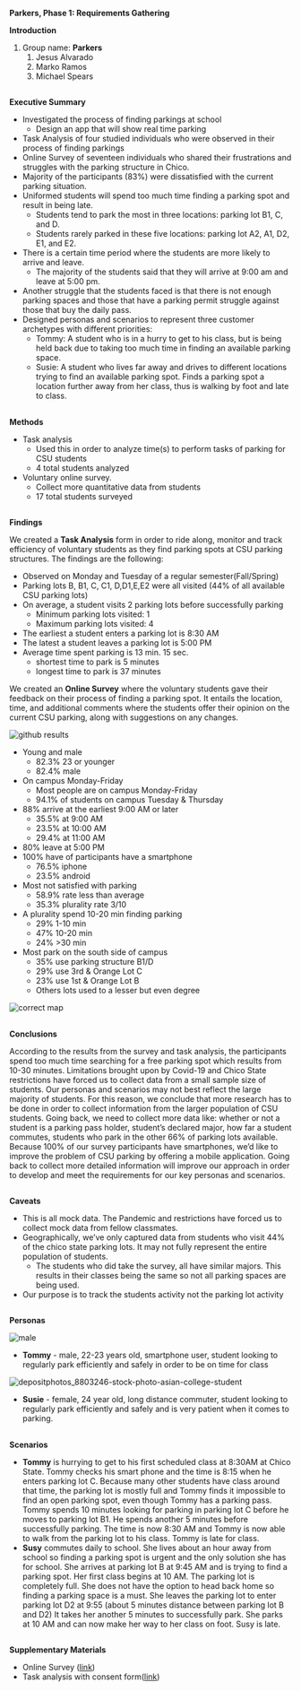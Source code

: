  
**Parkers, Phase 1: Requirements Gathering**

**Introduction**



1. Group name: **Parkers**
    1. Jesus Alvarado
    2. Marko Ramos
    3. Michael Spears
##
**Executive Summary**

*   Investigated the process of finding parkings at school 
    *   Design an app that will show real time parking 
*   Task Analysis of four studied individuals who were observed in their process of finding parkings
*   Online Survey of seventeen individuals who shared their frustrations and struggles with the parking structure in Chico. 
*   Majority of the participants (83%) were dissatisfied with the current parking situation.
*   Uniformed students will spend too much time finding a parking spot and result in being late. 
    *   Students tend to park the most in three locations: parking lot B1, C, and D.
    *   Students rarely parked in these five locations: parking lot A2, A1, D2, E1, and E2.
*   There is a certain time period where the students are more likely to arrive and leave.
    *   The majority of the students said that they will arrive at 9:00 am and leave at 5:00 pm.
*   Another struggle that the students faced is that there is not enough parking spaces and those that have a parking permit struggle against those that buy the daily pass.
*   Designed personas and scenarios to represent three customer archetypes with different priorities:
    *   Tommy: A student who is in a hurry to get to his class, but is being held back due to taking too much time in finding an available parking space. 
    *   Susie: A student who lives far away and drives to different locations trying to find an available parking spot. Finds a parking spot a location further away from her class, thus is walking by foot and late to class. 

## 
**Methods**

*   Task analysis
    *   Used this in order to analyze time(s) to perform tasks of parking for CSU students
    *   4 total students analyzed
*   Voluntary online survey.
    *   Collect more quantitative data from students
    *   17 total students surveyed

## 
**Findings**


We created a **Task Analysis** form in order to ride along, monitor and track efficiency of voluntary students as they find parking spots at CSU parking structures. The findings are the following:



*   Observed on Monday and Tuesday of a regular semester(Fall/Spring) 
*   Parking lots B, B1, C, C1, D,D1,E,E2 were all visited (44% of all available CSU parking lots)
*   On average, a student visits 2 parking lots before successfully parking
    *   Minimum parking lots visited: 1
    *   Maximum parking lots visited: 4
*   The earliest a student enters a parking lot is 8:30 AM
*   The latest a student leaves a parking lot is 5:00 PM
*   Average time spent parking is 13 min. 15 sec.
    *   shortest time to park is 5 minutes
    *   longest time to park is 37 minutes

We created an **Online Survey** where the voluntary students gave their feedback on their process of finding a parking spot. It entails the location, time, and additional comments where the students offer their opinion on the current CSU parking, along with suggestions on any changes. 

![github results](https://user-images.githubusercontent.com/70178880/110865697-db306380-8278-11eb-978b-4f1c7b77a975.JPG)

*   Young and male
    *   82.3% 23 or younger
    *   82.4% male
*   On campus Monday-Friday
    *   Most people are on campus Monday-Friday
    *   94.1% of students on campus Tuesday & Thursday
*   88% arrive at the earliest 9:00 AM or later
    *   35.5% at 9:00 AM
    *   23.5% at 10:00 AM
    *   29.4% at 11:00 AM
*   80% leave at 5:00 PM
*   100% have of participants have a smartphone
    *   76.5% iphone
    *   23.5% android
*   Most not satisfied with parking
    *   58.9% rate less than average
    *   35.3% plurality rate 3/10
*   A plurality spend 10-20 min finding parking
    *   29% 1-10 min
    *   47% 10-20 min
    *   24% >30 min
*   Most park on the south side of campus
    *   35% use parking structure B1/D
    *   29% use 3rd & Orange Lot C
    *   23% use 1st & Orange Lot B
    *   Others lots used to a lesser but even degree

  ![correct map](https://user-images.githubusercontent.com/70178880/110867381-7e827800-827b-11eb-8f2a-17a2a2b7dc70.JPG)

## 
**Conclusions**


According to the results from the survey and task analysis, the participants spend too much time searching for a free parking spot which results from 10-30 minutes. Limitations brought upon by Covid-19 and Chico State restrictions have forced us to collect data from a small sample size of students. Our personas and scenarios may not best reflect the large majority of students. For this reason, we conclude that more research has to be done in order to collect information from the larger population of CSU students. Going back, we need to collect more data like: whether or not a student is a parking pass holder, student’s declared major, how far a student commutes, students who park in the other 66% of parking lots available. Because 100% of our survey participants have smartphones, we’d like to improve the problem of CSU parking by offering a mobile application. Going back to collect more detailed information will improve our approach in order to develop and meet the requirements for our key personas and scenarios.


## 
**Caveats**



*   This is all mock data. The Pandemic and restrictions have forced us to collect mock data from fellow classmates.
*   Geographically, we’ve only captured data from students who visit 44% of the chico state parking lots. It may not fully represent the entire population of students.
    *   The students who did take the survey, all have similar majors. This results in their classes being the same so not all parking spaces are being used. 
*   Our purpose is to track the students activity not the parking lot activity

##
**Personas**

![male](https://user-images.githubusercontent.com/70178880/110866145-8b9e6780-8279-11eb-9f38-1600c2a6c71c.jpg)


*   **Tommy** - male, 22-23 years old, smartphone user,  student looking to regularly park efficiently and safely in order to be on time for class

![depositphotos_8803246-stock-photo-asian-college-student](https://user-images.githubusercontent.com/70178880/110865885-2b0f2a80-8279-11eb-8903-fd68c55411da.jpg)

*    **Susie** - female, 24 year old, long distance commuter, student looking to regularly park efficiently and safely and is very patient when it comes to parking.

##
**Scenarios**



*   **Tommy** is hurrying to get to his first scheduled class at 8:30AM at Chico State. Tommy checks his smart phone and the time is 8:15 when he enters parking lot C. Because many other students have class around that time, the parking lot is mostly full and Tommy finds it impossible to find an open parking spot, even though Tommy has a parking pass. Tommy spends 10 minutes looking for parking in parking lot C before he moves to parking lot B1. He spends another 5 minutes before successfully parking. The time is now 8:30 AM and Tommy is now able to walk from the parking lot to his class. Tommy is late for class.
*   **Susy** commutes daily to school. She lives about an hour away from school so finding a parking spot is urgent and the only solution she has for school. She arrives at parking lot B at 9:45 AM and is trying to find a parking spot. Her first class begins at 10 AM. The parking lot is completely full. She does not have the option to head back home so finding a parking space is a must.  She leaves the parking lot to enter parking lot D2 at 9:55 (about 5 minutes distance between parking lot B and D2) It takes her another 5 minutes to successfully park. She parks at 10 AM and can now make her way to her class on foot. Susy is late. 

## 
**Supplementary Materials**

*   Online Survey ([link](https://docs.google.com/forms/d/1P0dJLZed2vPHwAqNjujo-Jh7jZMSqEsc8xkm2_5A0VM/prefill))
*   Task analysis with consent form([link](https://docs.google.com/document/d/1yiP0CcfsByH6GbNYqNtrj-aVMFUumyWnIfnpJcZXZ9c/edit?usp=sharing))
